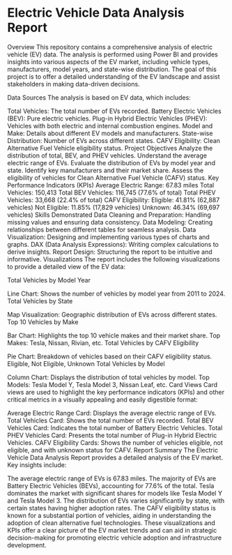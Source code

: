 # Electric Vehicle Data Analysis Report
Overview
This repository contains a comprehensive analysis of electric vehicle (EV) data. The analysis is performed using Power BI and provides insights into various aspects of the EV market, including vehicle types, manufacturers, model years, and state-wise distribution. The goal of this project is to offer a detailed understanding of the EV landscape and assist stakeholders in making data-driven decisions.

Data Sources
The analysis is based on EV data, which includes:

Total Vehicles: The total number of EVs recorded.
Battery Electric Vehicles (BEV): Pure electric vehicles.
Plug-in Hybrid Electric Vehicles (PHEV): Vehicles with both electric and internal combustion engines.
Model and Make: Details about different EV models and manufacturers.
State-wise Distribution: Number of EVs across different states.
CAFV Eligibility: Clean Alternative Fuel Vehicle eligibility status.
Project Objectives
Analyze the distribution of total, BEV, and PHEV vehicles.
Understand the average electric range of EVs.
Evaluate the distribution of EVs by model year and state.
Identify key manufacturers and their market share.
Assess the eligibility of vehicles for Clean Alternative Fuel Vehicle (CAFV) status.
Key Performance Indicators (KPIs)
Average Electric Range: 67.83 miles
Total Vehicles: 150,413
Total BEV Vehicles: 116,745 (77.6% of total)
Total PHEV Vehicles: 33,668 (22.4% of total)
CAFV Eligibility:
Eligible: 41.81% (62,887 vehicles)
Not Eligible: 11.85% (17,829 vehicles)
Unknown: 46.34% (69,697 vehicles)
Skills Demonstrated
Data Cleaning and Preparation: Handling missing values and ensuring data consistency.
Data Modeling: Creating relationships between different tables for seamless analysis.
Data Visualization: Designing and implementing various types of charts and graphs.
DAX (Data Analysis Expressions): Writing complex calculations to derive insights.
Report Design: Structuring the report to be intuitive and informative.
Visualizations
The report includes the following visualizations to provide a detailed view of the EV data:

Total Vehicles by Model Year

Line Chart: Shows the number of vehicles by model year from 2011 to 2024.
Total Vehicles by State

Map Visualization: Geographic distribution of EVs across different states.
Top 10 Vehicles by Make

Bar Chart: Highlights the top 10 vehicle makes and their market share.
Top Makes: Tesla, Nissan, Rivian, etc.
Total Vehicles by CAFV Eligibility

Pie Chart: Breakdown of vehicles based on their CAFV eligibility status.
Eligible, Not Eligible, Unknown
Total Vehicles by Model

Column Chart: Displays the distribution of total vehicles by model.
Top Models: Tesla Model Y, Tesla Model 3, Nissan Leaf, etc.
Card Views
Card views are used to highlight the key performance indicators (KPIs) and other critical metrics in a visually appealing and easily digestible format:

Average Electric Range Card: Displays the average electric range of EVs.
Total Vehicles Card: Shows the total number of EVs recorded.
Total BEV Vehicles Card: Indicates the total number of Battery Electric Vehicles.
Total PHEV Vehicles Card: Presents the total number of Plug-in Hybrid Electric Vehicles.
CAFV Eligibility Cards: Shows the number of vehicles eligible, not eligible, and with unknown status for CAFV.
Report Summary
The Electric Vehicle Data Analysis Report provides a detailed analysis of the EV market. Key insights include:

The average electric range of EVs is 67.83 miles.
The majority of EVs are Battery Electric Vehicles (BEVs), accounting for 77.6% of the total.
Tesla dominates the market with significant shares for models like Tesla Model Y and Tesla Model 3.
The distribution of EVs varies significantly by state, with certain states having higher adoption rates.
The CAFV eligibility status is known for a substantial portion of vehicles, aiding in understanding the adoption of clean alternative fuel technologies.
These visualizations and KPIs offer a clear picture of the EV market trends and can aid in strategic decision-making for promoting electric vehicle adoption and infrastructure development.
